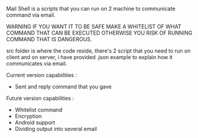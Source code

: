 Mail Shell is a scripts that you can run on 2 machine to communicate command via email.

WARNING IF YOU WANT IT TO BE SAFE MAKE A WHITELIST OF WHAT COMMAND THAT CAN BE EXECUTED OTHERWISE YOU RISK OF RUNNING COMMAND THAT IS DANGEROUS.

src folder is where the code reside, there's 2 script that you need to run on client and on server, i have provided .json example to explain how it communicates via email.

Current version capabilities :
- Sent and reply command that you gave

Future version capabilities :
- Whitelist command
- Encryption
- Android support
- Dividing output into several email 
